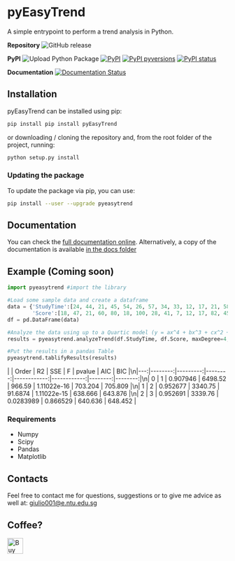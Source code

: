 # pyEasyTrend
A simple entrypoint to perform a trend analysis in Python.

__Repository__
![GitHub release](https://img.shields.io/github/release/Gabrock94/pyEasyTrend.svg)

__PyPI__
![Upload Python Package](https://github.com/Gabrock94/pyEasyTrend/workflows/Upload%20Python%20Package/badge.svg)
[![PyPI](https://img.shields.io/pypi/v/pyEasyTrend.svg)](https://badge.fury.io/py/pyEasyTrend)
[![PyPI pyversions](https://img.shields.io/pypi/pyversions/pyEasyTrend.svg)](https://pypi.python.org/pypi/pyEasyTrend/)
[![PyPI status](https://img.shields.io/pypi/status/pyEasyTrend.svg)](https://pypi.python.org/pypi/pyEasyTrend/)

__Documentation__
[![Documentation Status](https://readthedocs.org/projects/pyeasytrend/badge/?version=latest)](http://pyeasytrend.readthedocs.io/en/latest/?badge=latest)
<!--- ([![DOI](https://zenodo.org/badge/109267664.svg)](https://zenodo.org/badge/latestdoi/109267664)) -->

## Installation
pyEasyTrend can be installed using pip:
```bash
pip install pip install pyEasyTrend
```
or downloading / cloning the repository and, from the root folder of the project, running:
```bash
python setup.py install
```

### Updating the package
To update the package via pip, you can use:
```bash
pip install --user --upgrade pyeasytrend
```

## Documentation
You can check the [full documentation online](https://pyeasytrend.rtfd.io). Alternatively, a copy of the documentation is available [in the docs folder](https://github.com/Gabrock94/pyEasyTrend/tree/master/docs/_build/html)

## Example (Coming soon)
```python
import pyeasytrend #import the library

#Load some sample data and create a dataframe
data = {'StudyTime':[24, 44, 21, 45, 54, 26, 57, 34, 33, 12, 17, 21, 58, 41, 29, 55, 42, 40, 21, 9, 39, 30, 17, 31, 51, 42, 30, 3, 20, 21, 4, 16, 26, 6, 18, 50, 60, 13, 23, 13, 3, 35, 38, 51, 12, 35, 7, 42, 20, 41, 37, 56, 19, 57, 12, 49, 15, 6, 43, 7, 40, 12, 35, 4, 46, 29, 6, 38, 36, 33, 21, 33, 50, 54, 25, 38, 48, 17, 28, 48, 16, 50, 24, 15, 40, 54, 40, 42, 2, 20, 24, 21, 37, 15, 52, 36, 5, 7, 29, 21],
        'Score':[18, 47, 21, 60, 80, 18, 100, 28, 41, 7, 12, 17, 82, 45, 33, 94, 41, 55, 9, 6, 53, 24, 13, 35, 62, 43, 33, 2, 17, 10, 0, 7, 14, 0, 14, 72, 94, 7, 14, 3, 0, 43, 39, 80, 5, 39, 4, 43, 14, 37, 39, 80, 16, 94, 7, 55, 13, 2, 45, 6, 55, 7, 35, 0, 69, 18, 0, 45, 43, 27, 11, 37, 67, 82, 16, 41, 74, 10, 19, 55, 14, 60, 18, 7, 55, 64, 37, 60, 2, 10, 17, 14, 30, 6, 69, 32, 2, 1, 32, 10]}
df = pd.DataFrame(data)

#Analyze the data using up to a Quartic model (y = ax^4 + bx^3 + cx^2 + dx + q, maxDegree = 4), and generate a visual representation of the analysis (visualize = True)
results = pyeasytrend.analyzeTrend(df.StudyTime, df.Score, maxDegree=4, visualize=True)

#Put the results in a pandas Table
pyeasytrend.tablifyResults(results)
```
|    |   Order |       R2 |     SSE |           F |      pvalue |     AIC |     BIC |\n|---:|--------:|---------:|--------:|------------:|------------:|--------:|--------:|\n|  0 |       1 | 0.907946 | 6498.52 | 966.59      | 1.11022e-16 | 703.204 | 705.809 |\n|  1 |       2 | 0.952677 | 3340.75 |  91.6874    | 1.11022e-15 | 638.666 | 643.876 |\n|  2 |       3 | 0.952691 | 3339.76 |   0.0283989 | 0.866529    | 640.636 | 648.452 |

### Requirements
- Numpy
- Scipy
- Pandas
- Matplotlib

## Contacts
Feel free to contact me for questions, suggestions or to give me advice as well at: giulio001@e.ntu.edu.sg

## Coffee?
<a href='https://ko-fi.com/B0B3K45F' target='_blank'><img height='36' style='border:0px;height:36px;' src='https://az743702.vo.msecnd.net/cdn/kofi2.png?v=0' border='0' alt='Buy Me a Coffee at ko-fi.com' /></a>
